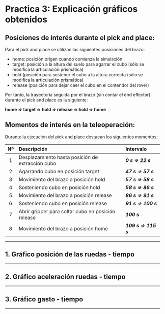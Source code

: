 # Practica 3: Explicación gráficos obtenidos

## Posiciones de interés durante el pick and place:
Para el pick and place se utilizan las siguientes posiciones del brazo:
- home: posición origen cuando comienza la simulación
- target: posición a la altura del suelo para agarrar el cubo (sólo se modifica la articulación prismática)
- hold (posición para sostener el cubo a la altura correcta (sólo se modifica la articulación prismática)
- release (posición para dejar caer el cubo en el contendor del rover)

Por tanto, la trayectoria seguida por el brazo (sin contar el end effector) durante el pick and place es la siguiente:

**home &rArr; target &rArr; hold &rArr; release &rArr; hold &rArr; home**

## Momentos de interés en la teleoperación:
Durante la ejecución del pick and place destacan los siguientes momentos:

| Nº | Descripción                                      | Intervalo        |
|:--:|:-------------------------------------------------|:-----------------|
| 1  | Desplazamiento hasta posición de extracción cubo | ***0 s &rArr; 22 s*** |
| 2  | Agarrando cubo en posición target                | ***47 s &rArr; 57 s***|
| 3  | Movimiento del brazo a posición hold             | ***57 s &rArr; 58 s***|
| 4  | Sosteniendo cubo en posición hold                | ***58 s &rArr; 86 s***|
| 5  | Movimiento del brazo a posición release          | ***86 s &rArr; 91 s***|
| 6  | Sosteniendo cubo en posición release             | ***91 s &rArr; 100 s***|
| 7  | Abrir gripper para soltar cubo en posición release| ***100 s***      |
| 8  | Movimiento del brazo a posición home             | ***109 s &rArr; 115 s***|
---

## 1. Gráfico posición de las ruedas - tiempo


---

## 2. Gráfico aceleración ruedas - tiempo 

---

## 3. Gráfico gasto - tiempo


---
